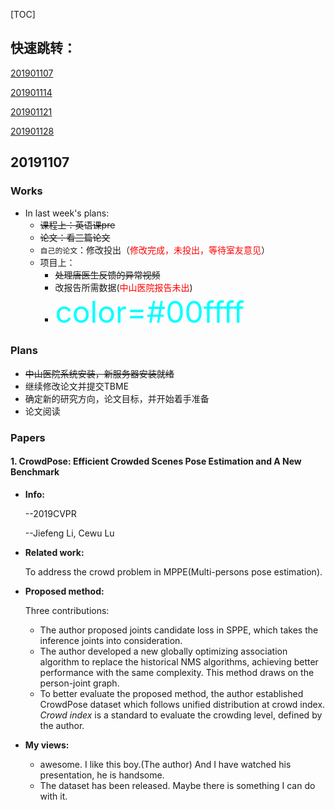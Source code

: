 [TOC]

## 快速跳转：

[201901107](#11.1)

[201901114](#11.2)

[201901121](#11.3)

[201901128](#11.4)

## <span id="10.3">20191107</span>

### Works

- In last week's plans:
  - ~~课程上：英语课pre~~
  - ~~论文：看三篇论文~~
  - `自己的论文`：修改投出（<font color="red">修改完成，未投出，等待室友意见</font>）
  - 项目上：
    - ~~处理唐医生反馈的异常视频~~
    - 改报告所需数据(<font color="red">中山医院报告未出</font>)
    - <font color=#00ffff size=72>color=#00ffff</font>

### Plans

- ~~中山医院系统安装，新服务器安装就绪~~
- 继续修改论文并提交TBME
- 确定新的研究方向，论文目标，并开始着手准备
- 论文阅读

### Papers

#### 1. CrowdPose: Efficient Crowded Scenes Pose Estimation and A New Benchmark

* **Info:**

  --2019CVPR

  --Jiefeng Li, Cewu Lu

- **Related work:**

  To address the crowd problem in MPPE(Multi-persons pose estimation).

- **Proposed method:**

  Three contributions:

  * The author proposed joints candidate loss  in SPPE, which takes the inference joints into consideration.
  * The author developed a new globally optimizing association algorithm to replace the historical NMS algorithms, achieving better performance with the same complexity. This method draws on the person-joint graph.
  * To better evaluate the proposed method, the author established CrowdPose dataset which follows unified distribution at crowd index. *Crowd index* is a standard to evaluate the crowding level, defined by the author.

- **My views:**

  - awesome. I like this boy.(The author) And I have watched his presentation, he is handsome.
  - The dataset has been released. Maybe there is something I can do with it.
